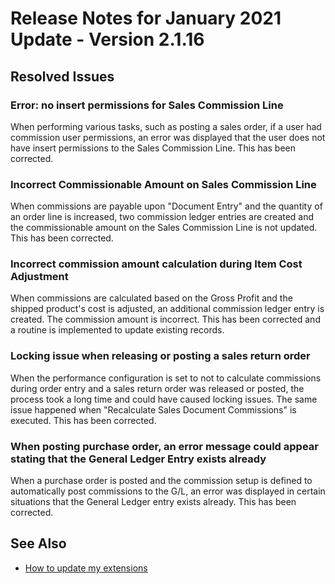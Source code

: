 # Release Notes for January 2021 Update - Version 2.1.16

## Resolved Issues

### Error: no insert permissions for Sales Commission Line

When performing various tasks, such as posting a sales order, if a user had commission user permissions, an error was displayed that the user does not have insert permissions to the Sales Commission Line. This has been corrected.

### Incorrect Commissionable Amount on Sales Commission Line

When commissions are payable upon "Document Entry" and the quantity of an order line is increased, two commission ledger entries are created and the commissionable amount on the Sales Commission Line is not updated. This has been corrected.

### Incorrect commission amount calculation during Item Cost Adjustment

When commissions are calculated based on the Gross Profit and the shipped product's cost is adjusted, an additional commission ledger entry is created. The commission amount is incorrect. This has been corrected and a routine is implemented to update existing records.

### Locking issue when releasing or posting a sales return order

When the performance configuration is set to not to calculate commissions during order entry and a sales return order was released or posted, the process took a long time and could have caused locking issues. The same issue happened when "Recalculate Sales Document Commissions" is executed. This has been corrected.

### When posting purchase order, an error message could appear stating that the General Ledger Entry exists already

When a purchase order is posted and the commission setup is defined to automatically post commissions to the G/L, an error was displayed in certain situations that the General Ledger entry exists already. This has been corrected.

## See Also

- [How to update my extensions](../faq-index.md#i-want-to-update-my-version-of-nav-x-commission-management)
